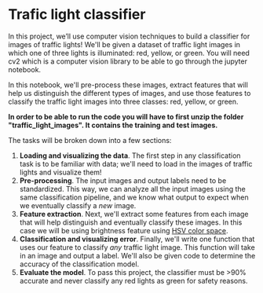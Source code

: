 # Trafic light classifier

In this project, we’ll use computer vision techniques to build a classifier for images of traffic lights! We'll be given a dataset of traffic light images in which one of three lights is illuminated: red, yellow, or green. You will need cv2 which is a computer vision library to be able to go through the jupyter notebook.

In this notebook, we'll pre-process these images, extract features that will help us distinguish the different types of images, and use those features to classify the traffic light images into three classes: red, yellow, or green. 

**In order to be able to run the code you will have to first unzip the folder "traffic_light_images". It contains the training and test images.**

The tasks will be broken down into a few sections:

1. **Loading and visualizing the data**. 
      The first step in any classification task is to be familiar with data; we'll need to load in the images of traffic lights and visualize them!
2. **Pre-processing**. 
    The input images and output labels need to be standardized. This way, we can analyze all the input images using the same classification pipeline, and we know what output to expect when we eventually classify a *new* image. 
3. **Feature extraction**. 
    Next, we'll extract some features from each image that will help distinguish and eventually classify these images. In this case we will be using brightness feature using [HSV color space](https://en.wikipedia.org/wiki/HSL_and_HSV).
4. **Classification and visualizing error**. 
    Finally, we'll write one function that uses our feature to classify *any* traffic light image. This function will take in an image and output a label. We'll also be given code to determine the accuracy of the classification model.       
5. **Evaluate the model**.
    To pass this project, the classifier must be >90% accurate and never classify any red lights as green for safety reasons.
   

